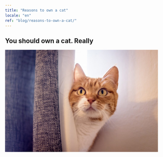```yaml
---
title: "Reasons to own a cat"
locale: "en"
ref: "blog/reasons-to-own-a-cat/"
---
```


## You should own a cat. Really

![Behind the curtain](./behind-the-curtain.jpg)
